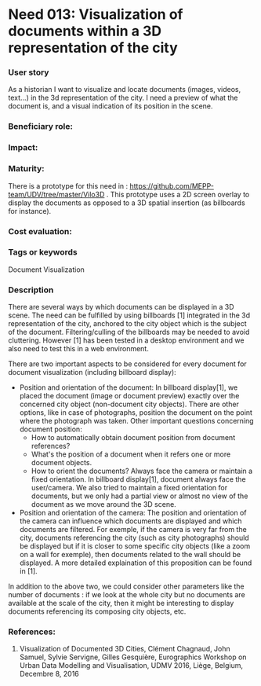 
# Need 013: Visualization of documents within a 3D representation of the city

### User story
As a historian I want to visualize and locate documents (images, videos, text...) in the 3d representation of the city. I need a preview of what the document is, and a visual indication of its position in the scene.

### Beneficiary role: 

### Impact: 

### Maturity:

There is a prototype for this need in : https://github.com/MEPP-team/UDV/tree/master/Vilo3D . This prototype uses a 2D screen overlay to display the documents as opposed to a 3D spatial insertion (as billboards for instance).

### Cost evaluation:

### Tags or keywords
Document Visualization

### Description
There are several ways by which documents can be displayed in a 3D scene. The need can be fulfilled by using billboards [1] integrated in the 3d representation of the city, anchored to the city object which is the subject of the document. Filtering/culling of the billboards may be needed to avoid cluttering. However [1] has been tested in a desktop environment and we also need to test this in a web environment.

There are two important aspects to be considered for every document for document visualization (including billboard display):
* Position and orientation of the document: In billboard display[1], we placed the document (image or document preview) exactly over the concerned city object (non-document city objects). There are other options, like in case of photographs, position the document on the point where the photograph was taken. Other important questions concerning document position:
  * How to automatically obtain document position from document references?
  * What's the position of a document when it refers one or more document objects.
  * How to orient the documents? Always face the camera or maintain a fixed orientation. In billboard display[1], document always face the user/camera. We also tried to maintain a fixed orientation for documents, but we only had a partial view or almost no view of the document as we move around the 3D scene.
* Position and orientation of the camera: The position and orientation of the camera can influence which documents are displayed and which documents are filtered. For exemple, if the camera is very far from the city, documents referencing the city (such as city photographs) should be displayed but if it is closer to some specific city objects (like a zoom on a wall for exemple), then documents related to the wall should be displayed. A more detailed explaination of this proposition can be found in [1]. 

In addition to the above two, we could consider other parameters like the number of documents : if we look at the whole city but no documents are available at the scale of the city, then it might be interesting to display documents referencing its composing city objects, etc.

### References:
1. Visualization of Documented 3D Cities, Clément Chagnaud, John Samuel, Sylvie Servigne, Gilles Gesquière, Eurographics Workshop on Urban Data Modelling and Visualisation, UDMV 2016, Liège, Belgium, Decembre 8, 2016

